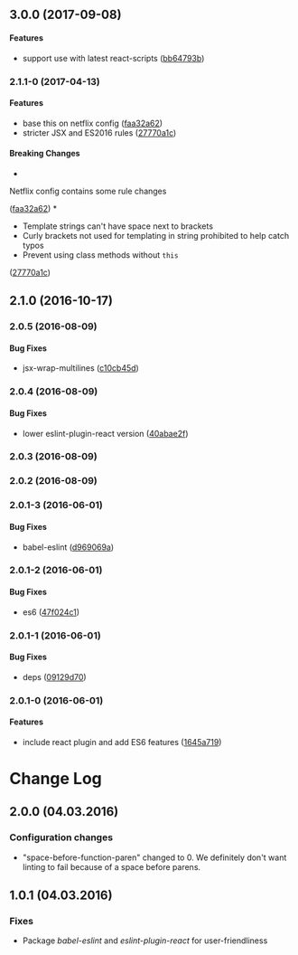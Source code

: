 <a name="3.0.0"></a>
## 3.0.0 (2017-09-08)


#### Features

* support use with latest react-scripts ([bb64793b](git+https://github.com/Netflix/eslint-config-netflix-dea.git/commit/bb64793b))


<a name="2.1.1-0"></a>
### 2.1.1-0 (2017-04-13)


#### Features

* base this on netflix config ([faa32a62](git+https://github.com/Netflix/eslint-config-netflix-dea.git/commit/faa32a62))
* stricter JSX and ES2016 rules ([27770a1c](git+https://github.com/Netflix/eslint-config-netflix-dea.git/commit/27770a1c))


#### Breaking Changes

* 
Netflix config contains some rule changes

 ([faa32a62](git+https://github.com/Netflix/eslint-config-netflix-dea.git/commit/faa32a62))
* 
* Template strings can't have space next to brackets
* Curly brackets not used for templating in string
  prohibited to help catch typos
* Prevent using class methods without `this`

 ([27770a1c](git+https://github.com/Netflix/eslint-config-netflix-dea.git/commit/27770a1c))


<a name="2.1.0"></a>
## 2.1.0 (2016-10-17)


<a name="2.0.5"></a>
### 2.0.5 (2016-08-09)


#### Bug Fixes

* jsx-wrap-multilines ([c10cb45d](git+https://github.com/Netflix/eslint-config-netflix-dea.git/commit/c10cb45d))


<a name="2.0.4"></a>
### 2.0.4 (2016-08-09)


#### Bug Fixes

* lower eslint-plugin-react version ([40abae2f](git+https://github.com/Netflix/eslint-config-netflix-dea.git/commit/40abae2f))


<a name="2.0.3"></a>
### 2.0.3 (2016-08-09)


<a name="2.0.2"></a>
### 2.0.2 (2016-08-09)


<a name="2.0.1-3"></a>
### 2.0.1-3 (2016-06-01)


#### Bug Fixes

* babel-eslint ([d969069a](git+https://github.com/Netflix/eslint-config-netflix-dea.git/commit/d969069a))


<a name="2.0.1-2"></a>
### 2.0.1-2 (2016-06-01)


#### Bug Fixes

* es6 ([47f024c1](git+https://github.com/Netflix/eslint-config-netflix-dea.git/commit/47f024c1))


<a name="2.0.1-1"></a>
### 2.0.1-1 (2016-06-01)


#### Bug Fixes

* deps ([09129d70](git+https://github.com/Netflix/eslint-config-netflix-dea.git/commit/09129d70))


<a name="2.0.1-0"></a>
### 2.0.1-0 (2016-06-01)


#### Features

* include react plugin and add ES6 features ([1645a719](git+https://github.com/Netflix/eslint-config-netflix-dea.git/commit/1645a719))


# Change Log

## 2.0.0 (04.03.2016)

### Configuration changes
* "space-before-function-paren" changed to 0. We definitely don't want linting to fail because of a space before parens. 

## 1.0.1 (04.03.2016)

### Fixes
* Package *babel-eslint* and *eslint-plugin-react* for user-friendliness
